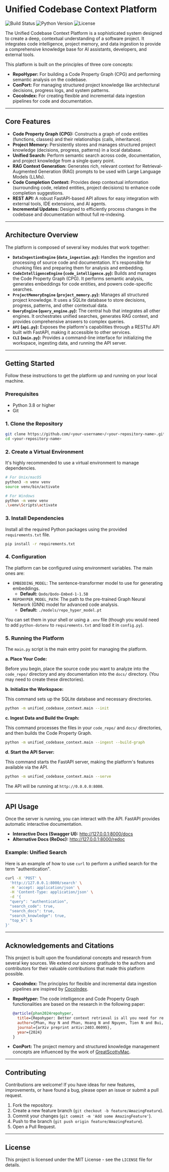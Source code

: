 # Unified Codebase Context Platform

![Build Status](https://img.shields.io/badge/build-passing-brightgreen)
![Python Version](https://img.shields.io/badge/python-3.8+-blue)
![License](https://img.shields.io/badge/license-MIT-orange)

The Unified Codebase Context Platform is a sophisticated system designed to create a deep, contextual understanding of a software project. It integrates code intelligence, project memory, and data ingestion to provide a comprehensive knowledge base for AI assistants, developers, and external tools.

This platform is built on the principles of three core concepts:
*   **RepoHyper:** For building a Code Property Graph (CPG) and performing semantic analysis on the codebase.
*   **ConPort:** For managing structured project knowledge like architectural decisions, progress logs, and system patterns.
*   **CocoIndex:** For creating flexible and incremental data ingestion pipelines for code and documentation.

---

## Core Features

*   **Code Property Graph (CPG):** Constructs a graph of code entities (functions, classes) and their relationships (calls, inheritance).
*   **Project Memory:** Persistently stores and manages structured project knowledge (decisions, progress, patterns) in a local database.
*   **Unified Search:** Perform semantic search across code, documentation, and project knowledge from a single query point.
*   **RAG Context Generation:** Generates rich, relevant context for Retrieval-Augmented Generation (RAG) prompts to be used with Large Language Models (LLMs).
*   **Code Completion Context:** Provides deep contextual information (surrounding code, related entities, project decisions) to enhance code completion suggestions.
*   **REST API:** A robust FastAPI-based API allows for easy integration with external tools, IDE extensions, and AI agents.
*   **Incremental Updates:** Designed to efficiently process changes in the codebase and documentation without full re-indexing.

---

## Architecture Overview

The platform is composed of several key modules that work together:

*   **`DataIngestionEngine` (`data_ingestion.py`):** Handles the ingestion and processing of source code and documentation. It's responsible for chunking files and preparing them for analysis and embedding.
*   **`CodeIntelligenceEngine` (`code_intelligence.py`):** Builds and manages the Code Property Graph (CPG). It performs semantic analysis, generates embeddings for code entities, and powers code-specific searches.
*   **`ProjectMemoryEngine` (`project_memory.py`):** Manages all structured project knowledge. It uses a SQLite database to store decisions, progress, patterns, and other contextual data.
*   **`QueryEngine` (`query_engine.py`):** The central hub that integrates all other engines. It orchestrates unified searches, generates RAG context, and provides comprehensive answers to complex queries.
*   **`API` (`api.py`):** Exposes the platform's capabilities through a RESTful API built with FastAPI, making it accessible to other services.
*   **`CLI` (`main.py`):** Provides a command-line interface for initializing the workspace, ingesting data, and running the API server.

---

## Getting Started

Follow these instructions to get the platform up and running on your local machine.

### Prerequisites

*   Python 3.8 or higher
*   Git

### 1. Clone the Repository

```bash
git clone https://github.com/<your-username>/<your-repository-name>.git
cd <your-repository-name>
```

### 2. Create a Virtual Environment

It's highly recommended to use a virtual environment to manage dependencies.

```bash
# For Unix/macOS
python3 -m venv venv
source venv/bin/activate

# For Windows
python -m venv venv
.\venv\Scripts\activate
```

### 3. Install Dependencies

Install all the required Python packages using the provided `requirements.txt` file.

```bash
pip install -r requirements.txt
```

### 4. Configuration

The platform can be configured using environment variables. The main ones are:

*   `EMBEDDING_MODEL`: The sentence-transformer model to use for generating embeddings.
    *   **Default:** `Qodo/Qodo-Embed-1-1.5B`
*   `REPOHYPER_MODEL_PATH`: The path to the pre-trained Graph Neural Network (GNN) model for advanced code analysis.
    *   **Default:** `./models/repo_hyper_model.pt`

You can set them in your shell or using a `.env` file (though you would need to add `python-dotenv` to `requirements.txt` and load it in `config.py`).

### 5. Running the Platform

The `main.py` script is the main entry point for managing the platform.

**a. Place Your Code:**

Before you begin, place the source code you want to analyze into the `code_repo/` directory and any documentation into the `docs/` directory. (You may need to create these directories).

**b. Initialize the Workspace:**

This command sets up the SQLite database and necessary directories.

```bash
python -m unified_codebase_context.main --init
```

**c. Ingest Data and Build the Graph:**

This command processes the files in your `code_repo/` and `docs/` directories, and then builds the Code Property Graph.

```bash
python -m unified_codebase_context.main --ingest --build-graph
```

**d. Start the API Server:**

This command starts the FastAPI server, making the platform's features available via the API.

```bash
python -m unified_codebase_context.main --serve
```

The API will be running at `http://0.0.0.0:8000`.

---

## API Usage

Once the server is running, you can interact with the API. FastAPI provides automatic interactive documentation.

*   **Interactive Docs (Swagger UI):** http://127.0.0.1:8000/docs
*   **Alternative Docs (ReDoc):** http://127.0.0.1:8000/redoc

### Example: Unified Search

Here is an example of how to use `curl` to perform a unified search for the term "authentication".

```bash
curl -X 'POST' \
  'http://127.0.0.1:8000/search' \
  -H 'accept: application/json' \
  -H 'Content-Type: application/json' \
  -d '{
  "query": "authentication",
  "search_code": true,
  "search_docs": true,
  "search_knowledge": true,
  "top_k": 5
}'
```

---

## Acknowledgements and Citations

This project is built upon the foundational concepts and research from several key sources. We extend our sincere gratitude to the authors and contributors for their valuable contributions that made this platform possible.

*   **CocoIndex:** The principles for flexible and incremental data ingestion pipelines are inspired by [CocoIndex](https://cocoindex.io/).

*   **RepoHyper:** The code intelligence and Code Property Graph functionalities are based on the research in the following paper:
    ```bibtex
    @article{phan2024repohyper,
      title={Repohyper: Better context retrieval is all you need for repository-level code completion},
      author={Phan, Huy N and Phan, Hoang N and Nguyen, Tien N and Bui, Nghi DQ},
      journal={arXiv preprint arXiv:2403.06095},
      year={2024}
    }
    ```

*   **ConPort:** The project memory and structured knowledge management concepts are influenced by the work of [GreatScottyMac](https://github.com/GreatScottyMac).

---

## Contributing

Contributions are welcome! If you have ideas for new features, improvements, or have found a bug, please open an issue or submit a pull request.

1.  Fork the repository.
2.  Create a new feature branch (`git checkout -b feature/AmazingFeature`).
3.  Commit your changes (`git commit -m 'Add some AmazingFeature'`).
4.  Push to the branch (`git push origin feature/AmazingFeature`).
5.  Open a Pull Request.

---

## License

This project is licensed under the MIT License - see the `LICENSE` file for details.